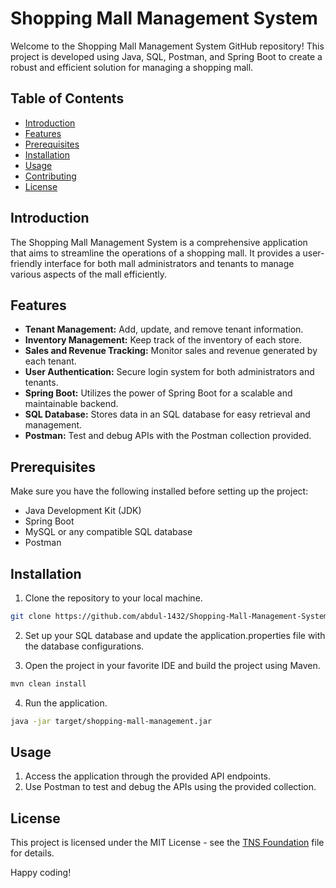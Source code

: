 # Shopping Mall Management System

Welcome to the Shopping Mall Management System GitHub repository! This project is developed using Java, SQL, Postman, and Spring Boot to create a robust and efficient solution for managing a shopping mall.

## Table of Contents

- [Introduction](#introduction)
- [Features](#features)
- [Prerequisites](#prerequisites)
- [Installation](#installation)
- [Usage](#usage)
- [Contributing](#contributing)
- [License](#license)

## Introduction

The Shopping Mall Management System is a comprehensive application that aims to streamline the operations of a shopping mall. It provides a user-friendly interface for both mall administrators and tenants to manage various aspects of the mall efficiently.

## Features

- **Tenant Management:** Add, update, and remove tenant information.
- **Inventory Management:** Keep track of the inventory of each store.
- **Sales and Revenue Tracking:** Monitor sales and revenue generated by each tenant.
- **User Authentication:** Secure login system for both administrators and tenants.
- **Spring Boot:** Utilizes the power of Spring Boot for a scalable and maintainable backend.
- **SQL Database:** Stores data in an SQL database for easy retrieval and management.
- **Postman:** Test and debug APIs with the Postman collection provided.

## Prerequisites

Make sure you have the following installed before setting up the project:

- Java Development Kit (JDK)
- Spring Boot
- MySQL or any compatible SQL database
- Postman

## Installation

1. Clone the repository to your local machine.

```bash
git clone https://github.com/abdul-1432/Shopping-Mall-Management-System
```

2. Set up your SQL database and update the application.properties file with the database configurations.

3. Open the project in your favorite IDE and build the project using Maven.

```bash
mvn clean install
```

4. Run the application.

```bash
java -jar target/shopping-mall-management.jar
```

## Usage

1. Access the application through the provided API endpoints.
2. Use Postman to test and debug the APIs using the provided collection.


## License

This project is licensed under the MIT License - see the [TNS Foundation](LICENSE) file for details.

Happy coding!
